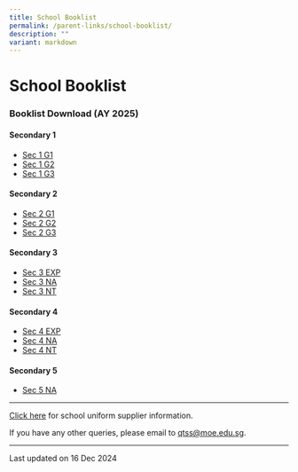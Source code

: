 ```yaml
---
title: School Booklist
permalink: /parent-links/school-booklist/
description: ""
variant: markdown
---
```

School Booklist
===============

### Booklist Download (AY 2025)


#### Secondary 1

* [Sec 1 G1](/files/QTSS_2025_S1_G1_amended.pdf)
* [Sec 1 G2](/files/QTSS_2025_S1_G2_amended.pdf)
* [Sec 1 G3](/files/QTSS_2025_S1_G3_amended.pdf)



#### Secondary 2

- [Sec 2 G1](/files/QTSS_2025_S2_G1_amended.pdf)
- [Sec 2 G2](/files/QTSS_2025_S2_G2.pdf)
- [Sec 2 G3](/files/QTSS_2025_S2_G3.pdf)

#### Secondary 3

- [Sec 3 EXP](/files/QTSS_2025_S3_EXP_amended.pdf)
- [Sec 3 NA](/files/QTSS_2025_S3_NA.pdf)
- [Sec 3 NT](/files/QTSS_2025_S3_NT.pdf)

#### Secondary 4

- [Sec 4 EXP](/files/QTSS_2025_S4_EXP.pdf)
- [Sec 4 NA](/files/QTSS_2025_S4_NA.pdf)
- [Sec 4 NT](/files/QTSS_2025_S4_NT.pdf)

#### Secondary 5

- [Sec 5 NA](/files/QTSS_2025_S5_NA.pdf)


-------------------

[Click here](https://staging.d33coz43hxnqna.amplifyapp.com/parent-links/school-uniforms/) for school uniform supplier information.

If you have any other queries, please email to qtss@moe.edu.sg.

-------------------

Last updated on 16 Dec 2024




